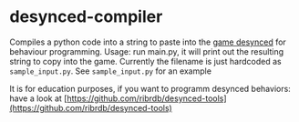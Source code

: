 # desynced-compiler

Compiles a python code into a string to paste into the [game desynced](https://store.steampowered.com/app/1450900/Desynced_Autonomous_Colony_Simulator/) for behaviour programming.
Usage: run main.py, it will print out the resulting string to copy into the game.
Currently the filename is just hardcoded as `sample_input.py`.
See `sample_input.py` for an example

It is for education purposes, if you want to programm desynced behaviors: have a look at [https://github.com/ribrdb/desynced-tools](https://github.com/ribrdb/desynced-tools) 
